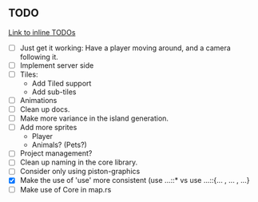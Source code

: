 ## TODO

[Link to inline TODOs](https://github.com/Ticki/Open-Sea/search?utf8=%E2%9C%93&q=TODO)

* [ ] Just get it working: Have a player moving around, and a camera following it.
* [ ] Implement server side
* [ ] Tiles:
  - Add Tiled support
  - Add sub-tiles
* [ ] Animations
* [ ] Clean up docs.
* [ ] Make more variance in the island generation.
* [ ] Add more sprites
  - Player
  - Animals? (Pets?)
* [ ] Project management?
* [ ] Clean up naming in the core library.
* [ ] Consider only using piston-graphics
* [x] Make the use of 'use' more consistent (use ...::* vs use ...::{... , ... , ...}
* [ ] Make use of Core in map.rs    
